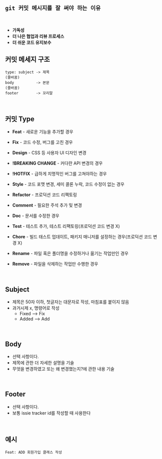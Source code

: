 ## `git 커밋 메시지를 잘 써야 하는 이유`

<br/>

- **가독성**
- **더 나은 협업과 리뷰 프로세스**
- **더 쉬운 코드 유지보수**
  <br/>

## 커밋 메세지 구조

```
type: subject -> 제목
(줄바꿈)
body          -> 본문
(줄바꿈)
footer        -> 꼬리말
```

<br/>

## 커밋 Type

- **Feat** - 새로운 기능을 추가할 경우
- **Fix** - 코드 수정, 버그를 고친 경우
- **Design** - CSS 등 사용자 UI 디자인 변경
- **!BREAKING CHANGE** - 커다란 API 변경의 경우
- **!HOTFIX** - 급하게 치명적인 버그를 고쳐야하는 경우
- **Style** - 코드 포맷 변경, 세미 콜론 누락, 코드 수정이 없는 경우
- **Refactor** - 프로덕션 코드 리팩토링
- **Comment** - 필요한 주석 추가 및 변경
- **Doc** - 문서를 수정한 경우
- **Test** - 테스트 추가, 테스트 리팩토링(프로덕션 코드 변경 X)
- **Chore** - 빌드 태스트 업데이트, 패키지 매니저를 설정하는 경우(프로덕션 코드 변경 X)
- **Rename** - 파일 혹은 폴더명을 수정하거나 옮기는 작업만인 경우
- **Remove** - 파일을 삭제하는 작업만 수행한 경우

  <br/>

## Subject

- 제목은 50자 이하, 첫글자는 대문자로 작성, 마침표를 붙이지 않음
- 과거시제 x, 명령어로 작성
  - Fixed --> Fix
  - Added --> Add

<br/>

## Body

- 선택 사항이다.
- 제목에 관한 더 자세한 설명을 기술
- 무엇을 변경하였고 또는 왜 변경했는지?에 관한 내용 기술

<br/>

## Footer

- 선택 사항이다.
- 보통 issie tracker id를 작성할 때 사용한다

<br/>

## 예시

```
Feat: ADD 회원가입 클래스 작성
```
